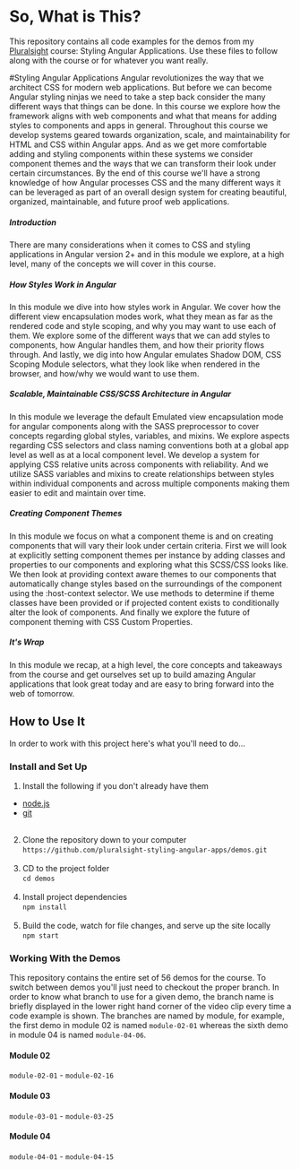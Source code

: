 # So, What is This?
This repository contains all code examples for the demos from my [Pluralsight](https://www.Pluralsight.com "Pluralsight") course: Styling Angular Applications. Use these files to follow along with the course or for whatever you want really.

#Styling Angular Applications
Angular revolutionizes the way that we architect CSS for modern web applications. But before we can become Angular styling ninjas we need to take a step back consider the many different ways that things can be done. In this course we explore how the framework aligns with web components and what that means for adding styles to components and apps in general. Throughout this course we develop systems geared towards organization, scale, and maintainability for HTML and CSS within Angular apps. And as we get more comfortable adding and styling components within these systems we consider component themes and the ways that we can transform their look under certain circumstances. By the end of this course we'll have a strong knowledge of how Angular processes CSS and the many different ways it can be leveraged as part of an overall design system for creating beautiful, organized, maintainable, and future proof web applications.

##### Introduction
There are many considerations when it comes to CSS and styling applications in Angular version 2+ and in this module we explore, at a high level, many of the concepts we will cover in this course.

##### How Styles Work in Angular
In this module we dive into how styles work in Angular. We cover how the different view encapsulation modes work, what they mean as far as the rendered code and style scoping, and why you may want to use each of them. We explore some of the different ways that we can add styles to components, how Angular handles them, and how their priority flows through. And lastly, we dig into how Angular emulates Shadow DOM, CSS Scoping Module selectors, what they look like when rendered in the browser, and how/why we would want to use them.

##### Scalable, Maintainable CSS/SCSS Architecture in Angular
In this module we leverage the default Emulated view encapsulation mode for angular components along with the SASS preprocessor to cover concepts regarding global styles, variables, and mixins.  We explore aspects regarding CSS selectors and class naming conventions both at a global app level as well as at a local component level. We develop a system for applying CSS relative units across components with reliability. And we utilize SASS variables and mixins to create relationships between styles within individual components and across multiple components making them easier to edit and maintain over time.

##### Creating Component Themes
In this module we focus on what a component theme is and on creating components that will vary their look under certain criteria. First we will look at explicitly setting component themes per instance by adding classes and properties to our components and exploring what this SCSS/CSS looks like. We then look at providing context aware themes to our components that automatically change styles based on the surroundings of the component using the :host-context selector. We use methods to determine if theme classes have been provided or if projected content exists to conditionally alter the look of components. And finally we explore the future of component theming with CSS Custom Properties.

##### It's Wrap
In this module we recap, at a high level, the core concepts and takeaways from the course and get ourselves set up to build amazing Angular applications that look great today and are easy to bring forward into the web of tomorrow.
## How to Use It
In order to work with this project here's what you'll need to do...

### Install and Set Up
1. Install the following if you don't already have them
  * [node.js](https://nodejs.org/en/ "Node.js")
  * [git](https://git-scm.com/ "Git")<br /><br />
2. Clone the repository down to your computer<br />`https://github.com/pluralsight-styling-angular-apps/demos.git`<br /><br />
3. CD to the project folder<br />`cd demos`<br /><br />
4. Install project dependencies<br />`npm install`<br /><br />
5. Build the code, watch for file changes, and serve up the site locally<br />`npm start`

### Working With the Demos
This repository contains the entire set of 56 demos for the course. To switch between demos you'll just need to checkout the proper branch. In order to know what branch to use for a given demo, the branch name is briefly displayed in the lower right hand corner of the video clip every time a code example is shown. The branches are named by module, for example, the first demo in module 02 is named `module-02-01` whereas the sixth demo in module 04 is named `module-04-06`.

#### Module 02
`module-02-01` - `module-02-16`

#### Module 03
`module-03-01` - `module-03-25`

#### Module 04
`module-04-01` - `module-04-15`
